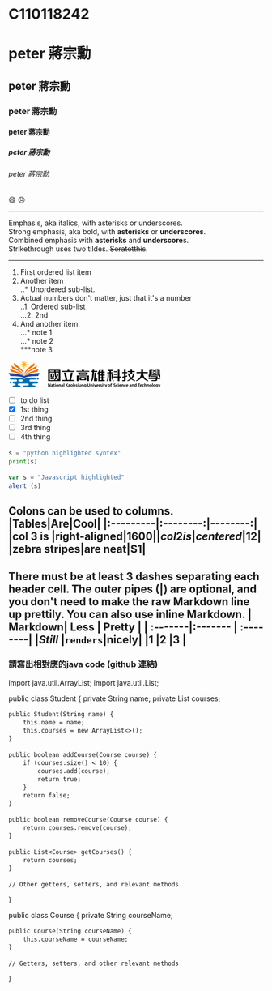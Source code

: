 # C110118242 #
# peter 蔣宗勳
## peter 蔣宗勳
### peter 蔣宗勳
#### peter 蔣宗勳
##### peter 蔣宗勳
###### peter 蔣宗勳
:smile:  😠

----
Emphasis, aka italics, with asterisks or underscores.  
Strong emphasis, aka bold, with **asterisks** or **underscores**.  
Combined emphasis with **asterisks** and **underscore**s.  
Strikethrough uses two tildes. ~~Seratetthis~~.  

----
1. First ordered list item  
2. Another item  
..* Unordered sub-list.
3. Actual numbers don't matter, just that it's a number  
..1. Ordered sub-list  
...2. 2nd  
4. And another item.  
...* note 1  
...* note 2  
***note 3  


![NKUST](logo.png "高科大")

- [ ] to do list
- [x] 1st thing
- [ ] 2nd thing
- [ ] 3rd thing
- [ ] 4th thing

```python
s = "python highlighted syntex"
print(s)
```

```js
var s = "Javascript highlighted"
alert (s)
```
Colons can be used to columns.
|Tables|Are|Cool|
|:---------|:--------:|--------:|
|col 3 is |right-aligned|$1600|
|col 2 is | centered|$12|
|zebra stripes|are neat|$1|
----
There must be at least 3 dashes separating each header cell.
The outer pipes (|) are optional, and you don't need to make the raw Markdown line up prettily. You can also use inline Markdown.
| Markdown| Less    | Pretty   |
| :-------|:------- | :--------|
|*Still*  |`renders`|**nicely**|
|1        |2        |3         |
----

### 請寫出相對應的java code (github 連結)
import java.util.ArrayList;
import java.util.List;

public class Student {
    private String name;
    private List<Course> courses;

    public Student(String name) {
        this.name = name;
        this.courses = new ArrayList<>();
    }

    public boolean addCourse(Course course) {
        if (courses.size() < 10) {
            courses.add(course);
            return true;
        }
        return false;
    }

    public boolean removeCourse(Course course) {
        return courses.remove(course);
    }

    public List<Course> getCourses() {
        return courses;
    }

    // Other getters, setters, and relevant methods
}

public class Course {
    private String courseName;

    public Course(String courseName) {
        this.courseName = courseName;
    }

    // Getters, setters, and other relevant methods
}


